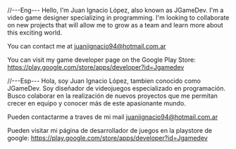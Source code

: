 //---Eng---
Hello, I'm Juan Ignacio López, also known as JGameDev. 
I'm a video game designer specializing in programming. 
I'm looking to collaborate on new projects that will allow me to grow as a team and learn more about this exciting world.

You can contact me at juaniignacio94@hotmail.com.ar

You can visit my game developer page on the Google Play Store:
https://play.google.com/store/apps/developer?id=Jgamedev

//---Esp---
Hola, soy Juan Ignacio López, tambien conocido como JGameDev.
Soy diseñador de videojuegos especializado en programación.
Busco colaborar en la realización de nuevos proyectos que me permitan crecer en equipo y conocer más de este apasionante mundo.

Pueden contactarme a traves de mi mail juaniignacio94@hotmail.com.ar

Pueden visitar mi página de desarrollador de juegos en la playstore de google:
https://play.google.com/store/apps/developer?id=Jgamedev
